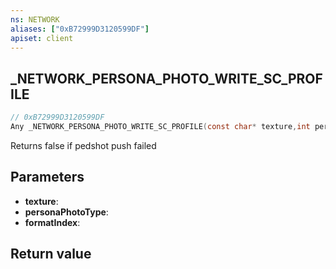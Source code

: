 ```yaml
---
ns: NETWORK
aliases: ["0xB72999D3120599DF"]
apiset: client
---
```

## _NETWORK_PERSONA_PHOTO_WRITE_SC_PROFILE

```c
// 0xB72999D3120599DF
Any _NETWORK_PERSONA_PHOTO_WRITE_SC_PROFILE(const char* texture,int personaPhotoType,int formatIndex);
```

Returns false if pedshot push failed

## Parameters
* **texture**:
* **personaPhotoType**:
* **formatIndex**:

## Return value